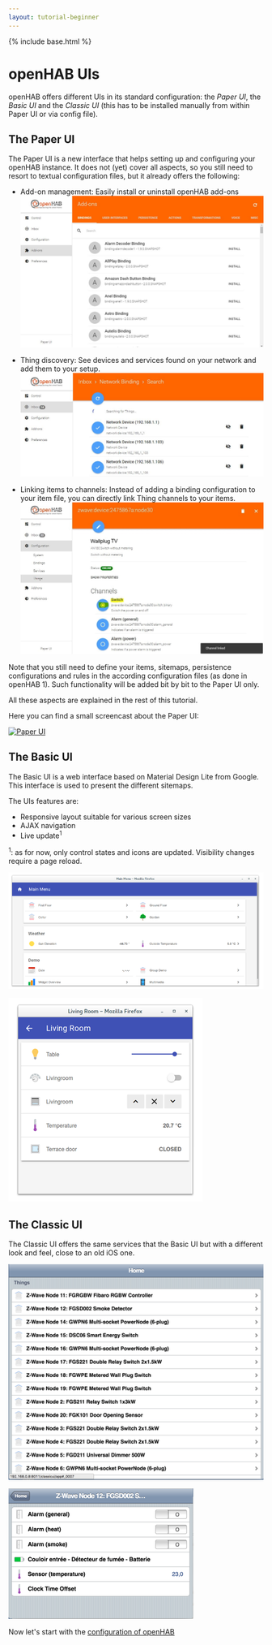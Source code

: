 ```yaml
---
layout: tutorial-beginner
---
```


{% include base.html %}

# openHAB UIs

openHAB offers different UIs in its standard configuration: the *Paper UI*, the *Basic UI* and the *Classic UI* (this has to be installed manually from within Paper UI or via config file).

## The Paper UI

The Paper UI is a new interface that helps setting up and configuring your openHAB instance.
It does not (yet) cover all aspects, so you still need to resort to textual configuration files, but it already offers the following:

-   Add-on management: Easily install or uninstall openHAB add-ons
![](images/picture_05.jpg)

-   Thing discovery: See devices and services found on your network and add them to your setup.
![](images//picture_09.jpg)

-   Linking items to channels: Instead of adding a binding configuration to your item file, you can directly link Thing channels to your items.
![](images//picture_21.jpg)

Note that you still need to define your items, sitemaps, persistence configurations and rules in the according configuration files (as done in openHAB 1).
Such functionality will be added bit by bit to the Paper UI only.

All these aspects are explained in the rest of this tutorial.

Here you can find a small screencast about the Paper UI:

[![Paper UI](http://img.youtube.com/vi/MV2a5qwtmRE/0.jpg)](http://www.youtube.com/watch?v=MV2a5qwtmRE)

## The Basic UI

The Basic UI is a web interface based on Material Design Lite from Google. This interface is used to present the different sitemaps.

The UIs features are:

- Responsive layout suitable for various screen sizes
- AJAX navigation
- Live update<sup>1</sup>

<sup>1</sup>: as for now, only control states and icons are updated. Visibility changes require a page reload.

![](images/screenshot-1-full.png)

![](images/screenshot-2-full.png)

## The Classic UI

The Classic UI offers the same services that the Basic UI but with a different look and feel, close to an old iOS one.

![](images/classicui1.png)

![](images/classicui2.png)

Now let's start with the [configuration of openHAB]({{base}}/tutorials/beginner/configuration.html)
